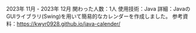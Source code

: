 2023年 11月 - 2023年 12月
関わった人数：1人
使用技術：Java
詳細：JavaのGUIライブラリ(Swing)を用いて簡易的なカレンダーを作成しました。
参考資料：https://kwyr0928.github.io/java-calender/
